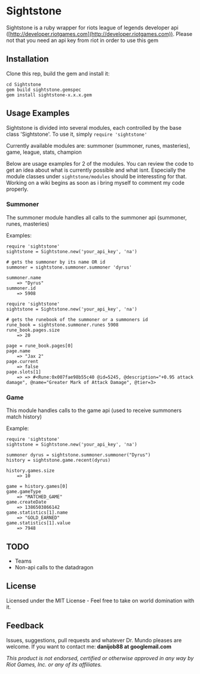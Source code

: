 Sightstone
=======

Sightstone is a ruby wrapper for riots league of legends developer api ([http://developer.riotgames.com](http://developer.riotgames.com)). Please not that you need an api key from riot in order to use this gem


Installation
-------
Clone this rep, build the gem and install it:
```
cd Sightstone
gem build sightstone.gemspec
gem install sightstone-x.x.x.gem
```

Usage Examples
-------
Sightstone is divided into several modules, each controlled by the base class 'Sightstone'. To use it, simply `require 'sightstone'`

Currently available modules are:
  summoner (summoner, runes, masteries), game, league, stats, champion
  
Below are usage examples for 2 of the modules. You can review the code to get an idea about what is currently possible and what isnt. Especially the module classes under `sightstone/modules` should be interessting for that. Working on a wiki begins as soon as i bring myself to comment my code properly.

### Summoner
The summoner module handles all calls to the summoner api (summoner, runes, masteries)

Examples:
```
require 'sightstone'
sightstone = Sightstone.new('your_api_key', 'na')

# gets the summoner by its name OR id
summoner = sightstone.summoner.summoner 'dyrus'

summoner.name
    => "Dyrus"
summoner.id
    => 5908
```

``` 
require 'sightstone'
sightstone = Sightstone.new('your_api_key', 'na')

# gets the runebook of the summoner or a summoners id    
rune_book = sightstone.summoner.runes 5908
rune_book.pages.size
    => 20
    
page = rune_book.pages[0]
page.name
    => "Jax 2"
page.current
    => false
page.slots[1]
    => => #<Rune:0x007fae98b55c40 @id=5245, @description="+0.95 attack damage", @name="Greater Mark of Attack Damage", @tier=3>
```

### Game
This module handles calls to the game api (used to receive summoners match history)

Example:
```
require 'sightstone'
sightstone = Sightstone.new('your_api_key', 'na')

summoner dyrus = sightstone.summoner.summoner("Dyrus")
history = sightstone.game.recent(dyrus)

history.games.size
    => 10

game = history.games[0]
game.gameType
    => "MATCHED_GAME"
game.createDate
    => 1386503866142
game.statistics[1].name
    => "GOLD_EARNED"
game.statistics[1].value
    => 7948
```

TODO
-------
- Teams
- Non-api calls to the datadragon

License
-------
Licensed under the MIT License - Feel free to take on world domination with it.

Feedback
-------
Issues, suggestions, pull requests and whatever Dr. Mundo pleases are welcome.
If you want to contact me: __danijob88 at googlemail.com__



_This product is not endorsed, certified or otherwise approved in any way by Riot Games, Inc. or any of its affiliates._

